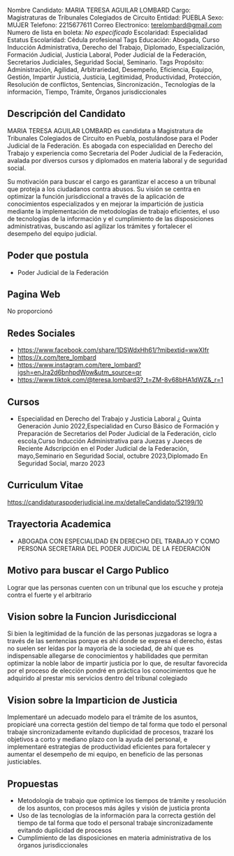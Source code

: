 Nombre Candidato: MARIA TERESA AGUILAR LOMBARD
Cargo: Magistraturas de Tribunales Colegiados de Circuito
Entidad: PUEBLA
Sexo: MUJER
Telefono: 2215677611
Correo Electronico: terelombard@gmail.com
Numero de lista en boleta: *No especificado*
Escolaridad: Especialidad
Estatus Escolaridad: Cédula profesional
Tags Educación: Abogada, Curso Inducción Administrativa, Derecho del Trabajo, Diplomado, Especialización, Formación Judicial, Justicia Laboral, Poder Judicial de la Federación, Secretarios Judiciales, Seguridad Social, Seminario.
Tags Propósito: Administración, Agilidad, Arbitrariedad, Desempeño, Eficiencia, Equipo, Gestión, Impartir Justicia, Justicia, Legitimidad, Productividad, Protección, Resolución de conflictos, Sentencias, Sincronización., Tecnologías de la información, Tiempo, Trámite, Órganos jurisdiccionales


## Descripción del Candidato 

MARIA TERESA AGUILAR LOMBARD es candidata a Magistratura de Tribunales Colegiados de Circuito en Puebla, postulándose para el Poder Judicial de la Federación. Es abogada con especialidad en Derecho del Trabajo y experiencia como Secretaria del Poder Judicial de la Federación, avalada por diversos cursos y diplomados en materia laboral y de seguridad social.

Su motivación para buscar el cargo es garantizar el acceso a un tribunal que proteja a los ciudadanos contra abusos. Su visión se centra en optimizar la función jurisdiccional a través de la aplicación de conocimientos especializados y en mejorar la impartición de justicia mediante la implementación de metodologías de trabajo eficientes, el uso de tecnologías de la información y el cumplimiento de las disposiciones administrativas, buscando así agilizar los trámites y fortalecer el desempeño del equipo judicial.


## Poder que postula

- Poder Judicial de la Federación


## Pagina Web

No proporcionó


## Redes Sociales

- https://www.facebook.com/share/1DSWdxHh61/?mibextid=wwXIfr
- https://x.com/tere_lombard
- https://www.instagram.com/tere_lombard?igsh=enJra2d6bnhpdWow&utm_source=qr
- https://www.tiktok.com/@teresa.lombard3?_t=ZM-8v68bHA1dWZ&_r=1


## Cursos

- Especialidad en Derecho del Trabajo y Justicia Laboral ¿ Quinta Generación Junio 2022,Especialidad en Curso Básico de Formación y Preparación de Secretarios del Poder Judicial de la Federación, ciclo escola,Curso Inducción Administrativa para Juezas y Jueces de Reciente Adscripción en el Poder Judicial de la Federación, mayo,Seminario en Seguridad Social, octubre 2023,Diplomado En Seguridad Social, marzo 2023


## Curriculum Vitae

https://candidaturaspoderjudicial.ine.mx/detalleCandidato/52199/10


## Trayectoria Academica

- ABOGADA CON ESPECIALIDAD EN DERECHO DEL TRABAJO Y COMO PERSONA SECRETARIA DEL PODER JUDICIAL DE LA FEDERACIÓN


## Motivo para buscar el Cargo Publico

Lograr que las personas cuenten con un tribunal que los escuche y proteja contra el fuerte y el arbitrario


## Vision sobre la Funcion Jurisdiccional

Si bien la legitimidad de la función de las personas juzgadoras se logra a través de las sentencias porque es ahí donde se expresa el derecho, éstas no suelen ser leídas por la mayoría de la sociedad, de ahí que es indispensable allegarse de conocimientos y habilidades que permitan optimizar la noble labor de impartir justicia por lo que, de resultar favorecida por el proceso de elección pondré en práctica los conocimientos que he adquirido al prestar mis servicios dentro del tribunal colegiado


## Vision sobre la Imparticion de Justicia

Implementaré un adecuado modelo para el trámite de los asuntos, propiciaré una correcta gestión del tiempo de tal forma que todo el personal trabaje sincronizadamente evitando duplicidad de procesos, trazaré los objetivos a corto y mediano plazo con la ayuda del personal, e implementaré estrategias de productividad eficientes para fortalecer y aumentar el desempeño de mi equipo, en beneficio de las personas justiciables.


## Propuestas

- Metodología de trabajo que optimice los tiempos de trámite y resolución de los asuntos, con procesos más ágiles y visión de justicia pronta
- Uso de las tecnologías de la información para la correcta gestión del tiempo de tal forma que todo el personal trabaje sincronizadamente evitando duplicidad de procesos
- Cumplimiento de las disposiciones en materia administrativa de los órganos jurisdiccionales

